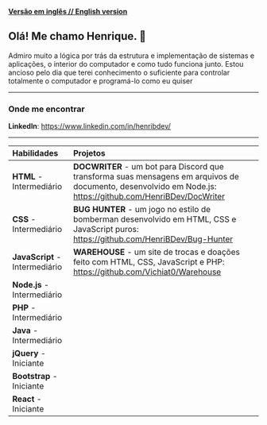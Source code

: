 [**Versão em inglês // English version**](README.md)

## Olá! Me chamo Henrique. :wave:

Admiro muito a lógica por trás da estrutura e implementação de sistemas e aplicações, o interior do computador e como tudo funciona junto. Estou ancioso pelo dia que terei conhecimento o suficiente para controlar totalmente o computador e programá-lo como eu quiser

---

### Onde me encontrar

**LinkedIn**: https://www.linkedin.com/in/henribdev/

---

| Habilidades | Projetos |
|:---|:---|
|**HTML** - Intermediário    |**DOCWRITER** - um bot para Discord que transforma suas mensagens em arquivos de documento, desenvolvido em Node.js: https://github.com/HenriBDev/DocWriter|
|**CSS** - Intermediário    |**BUG HUNTER** - um jogo no estilo de bomberman desenvolvido em HTML, CSS e JavaScript puros: https://github.com/HenriBDev/Bug-Hunter|
|**JavaScript** - Intermediário    |**WAREHOUSE** - um site de trocas e doações feito com HTML, CSS, JavaScript e PHP: https://github.com/Vichiat0/Warehouse|
|**Node.js** - Intermediário    | |
|**PHP** - Intermediário    | |
|**Java** - Intermediário | |
|**jQuery** - Iniciante    | |
|**Bootstrap** - Iniciante    | |
|**React** - Iniciante    | |
